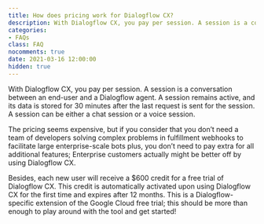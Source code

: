 ```yaml
---
title: How does pricing work for Dialogflow CX?
description: With Dialogflow CX, you pay per session. A session is a conversation between an end-user and a Dialogflow agent. A session remains active, and its data is stored for 30 minutes after the last request is sent for the session. A session can be either a chat session or a voice session.
categories: 
- FAQs
class: FAQ
nocomments: true
date: 2021-03-16 12:00:00
hidden: true
---
```


With Dialogflow CX, you pay per session. A session is a conversation between an end-user and a Dialogflow agent. A session remains active, and its data is stored for 30 minutes after the last request is sent for the session. A session can be either a chat session or a voice session.

<!--more -->

The pricing seems expensive, but if you consider that you don’t need a team of developers solving complex problems in fulfillment webhooks to facilitate large enterprise-scale bots plus, you don’t need to pay extra for all additional features; Enterprise customers actually might be better off by using Dialogflow CX.

Besides, each new user will receive a $600 credit for a free trial of Dialogflow CX. This credit is automatically activated upon using Dialogflow CX for the first time and expires after 12 months. This is a Dialogflow-specific extension of the Google Cloud free trial; this should be more than enough to play around with the tool and get started!
